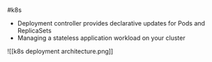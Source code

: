 #k8s 

- Deployment controller provides declarative updates for Pods and ReplicaSets
- Managing a stateless application workload on your cluster

![[k8s deployment architecture.png]]